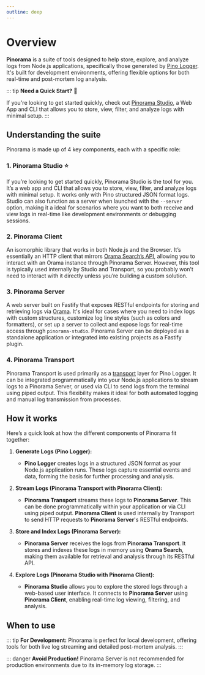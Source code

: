 ```yaml
---
outline: deep
---
```


# Overview

**Pinorama** is a suite of tools designed to help store, explore, and analyze logs from Node.js applications, specifically those generated by [Pino Logger](http://getpino.io/). It's built for development environments, offering flexible options for both real-time and post-mortem log analysis.

::: tip
**Need a Quick Start?** 🚀

If you're looking to get started quickly, check out [Pinorama Studio](/studio/), a Web App and CLI that allows you to store, view, filter, and analyze logs with minimal setup.
:::

## Understanding the suite

Pinorama is made up of 4 key components, each with a specific role:

### 1. Pinorama Studio ⭐

If you’re looking to get started quickly, Pinorama Studio is the tool for you. It’s a web app and CLI that allows you to store, view, filter, and analyze logs with minimal setup. It works only with Pino structured JSON format logs. Studio can also function as a server when launched with the `--server` option, making it a ideal for scenarios where you want to both receive and view logs in real-time like development environments or debugging sessions.

### 2. Pinorama Client

An isomorphic library that works in both Node.js and the Browser. It’s essentially an HTTP client that mirrors [Orama Search’s API](https://docs.orama.com/open-source/usage/search/introduction), allowing you to interact with an Orama instance through Pinorama Server.
However, this tool is typically used internally by Studio and Transport, so you probably won’t need to interact with it directly unless you’re building a custom solution.  

### 3. Pinorama Server

A web server built on Fastify that exposes RESTful endpoints for storing and retrieving logs via [Orama](https://askorama.ai/). It's ideal for cases where you need to index logs with custom structures, customize log line styles (such as colors and formatters), or set up a server to collect and expose logs for real-time access through `pinorama-studio`. Pinorama Server can be deployed as a standalone application or integrated into existing projects as a Fastify plugin.

### 4. Pinorama Transport

Pinorama Transport is used primarily as a [transport](https://getpino.io/#/docs/transports) layer for Pino Logger. It can be integrated programmatically into your Node.js applications to stream logs to a Pinorama Server, or used via CLI to send logs from the terminal using piped output. This flexibility makes it ideal for both automated logging and manual log transmission from processes.

## How it works

Here’s a quick look at how the different components of Pinorama fit together:

1. **Generate Logs (Pino Logger):**  
   - **Pino Logger** creates logs in a structured JSON format as your Node.js application runs. These logs capture essential events and data, forming the basis for further processing and analysis.

2. **Stream Logs (Pinorama Transport with Pinorama Client):**  
   - **Pinorama Transport** streams these logs to **Pinorama Server**. This can be done programmatically within your application or via CLI using piped output. **Pinorama Client** is used internally by Transport to send HTTP requests to **Pinorama Server**'s RESTful endpoints.

3. **Store and Index Logs (Pinorama Server):**  
   - **Pinorama Server** receives the logs from **Pinorama Transport**. It stores and indexes these logs in memory using **Orama Search**, making them available for retrieval and analysis through its RESTful API.

4. **Explore Logs (Pinorama Studio with Pinorama Client):**  
   - **Pinorama Studio** allows you to explore the stored logs through a web-based user interface. It connects to **Pinorama Server** using **Pinorama Client**, enabling real-time log viewing, filtering, and analysis.

## When to use

::: tip
**For Development:** Pinorama is perfect for local development, offering tools for both live log streaming and detailed post-mortem analysis.
:::

::: danger
**Avoid Production!** Pinorama Server is not recommended for production environments due to its in-memory log storage.
 :::
